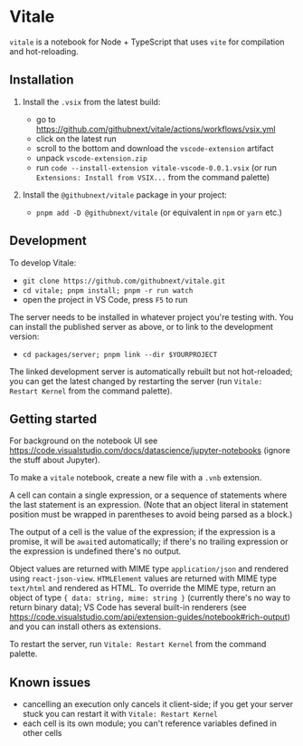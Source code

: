 # Vitale

`vitale` is a notebook for Node + TypeScript that uses `vite` for compilation
and hot-reloading.

## Installation

1.  Install the `.vsix` from the latest build:

    - go to https://github.com/githubnext/vitale/actions/workflows/vsix.yml
    - click on the latest run
    - scroll to the bottom and download the `vscode-extension` artifact
    - unpack `vscode-extension.zip`
    - run `code --install-extension vitale-vscode-0.0.1.vsix` (or run
      `Extensions: Install from VSIX...` from the command palette)

2.  Install the `@githubnext/vitale` package in your project:

    - `pnpm add -D @githubnext/vitale` (or equivalent in `npm` or `yarn` etc.)

## Development

To develop Vitale:

- `git clone https://github.com/githubnext/vitale.git`
- `cd vitale; pnpm install; pnpm -r run watch`
- open the project in VS Code, press `F5` to run

The server needs to be installed in whatever project you're testing with. You
can install the published server as above, or to link to the development
version:

- `cd packages/server; pnpm link --dir $YOURPROJECT`

The linked development server is automatically rebuilt but not hot-reloaded; you
can get the latest changed by restarting the server (run `Vitale: Restart
Kernel` from the command palette).

## Getting started

For background on the notebook UI see
https://code.visualstudio.com/docs/datascience/jupyter-notebooks (ignore the
stuff about Jupyter).

To make a `vitale` notebook, create a new file with a `.vnb` extension.

A cell can contain a single expression, or a sequence of statements where the
last statement is an expression. (Note that an object literal in statement
position must be wrapped in parentheses to avoid being parsed as a block.)

The output of a cell is the value of the expression; if the expression is a
promise, it will be `await`ed automatically; if there's no trailing expression
or the expression is undefined there's no output.

Object values are returned with MIME type `application/json` and rendered using
`react-json-view`. `HTMLElement` values are returned with MIME type `text/html`
and rendered as HTML. To override the MIME type, return an object of type `{
data: string, mime: string }` (currently there's no way to return binary data);
VS Code has several built-in renderers (see
https://code.visualstudio.com/api/extension-guides/notebook#rich-output) and you
can install others as extensions.

To restart the server, run `Vitale: Restart Kernel` from the command palette.

## Known issues

- cancelling an execution only cancels it client-side; if you get your server stuck you can restart it with `Vitale: Restart Kernel`
- each cell is its own module; you can't reference variables defined in other cells
